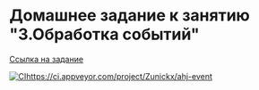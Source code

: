 # Домашнее задание к занятию "3.Обработка событий"

[Ссылка на задание](https://github.com/netology-code/ahj-homeworks/tree/video/events)

[![CI](https://github.com/Zunickx/ahj-event/actions/workflows/web.yml/badge.svg)](https://ci.appveyor.com/project/Zunickx/ahj-event)https://ci.appveyor.com/project/Zunickx/ahj-event
